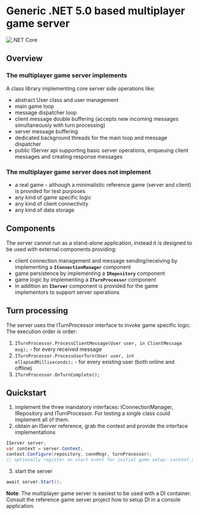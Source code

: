 # Generic .NET 5.0 based multiplayer game server

![.NET Core](https://github.com/enriko-riba/multiplayer-host/workflows/.NET%20Core/badge.svg)

## Overview

### The multiplayer game server implements
 A class library implementing core server side operations like:
* abstract User class and user management
* main game loop
* message dispatcher loop
* client message double buffering (accepts new incoming messages simultaneously with turn processing)
* server message buffering
* dedicated background threads for the main loop and message dispatcher
* public IServer api supporting basic server operations, enqueuing client messages and creating response messages

### The multiplayer game server does not implement
* a real game - although a minimalistic reference game (server and client) is provided for test purposes
* any kind of game specific logic
* any kind of client connectivity
* any kind of data storage

## Components
The server cannot run as a stand-alone application, instead it is designed to be used with external components providing:
* client connection management and message sending/receiving by implementing a **`IConnectionManager`** component
* game persistence by implementing a **`IRepository`** component
* game logic by implementing a **`ITurnProcessor`** component
* in addition an **`IServer`** component is provided for the game implementors to support server operations

## Turn processing
The server uses the ITurnProcessor interface to invoke game specific logic. The execution order is order:
1. `ITurnProcessor.ProcessClientMessage(User user, in ClientMessage msg);` - for every received message 
2. `ITurnProcessor.ProcessUserTurn(User user, int ellapsedMilliseconds);` - for every existing user (both online and offline)
3. `ITurnProcessor.OnTurnComplete();`

## Quickstart
1. implement the three mandatory interfaces: IConnectionManager, IRepository and ITurnProcessor. For testing a single class could implement all of them.
2. obtain an IServer reference, grab the context and provide the interface implementations
```cs
IServer server;
var context = server.Context;
context.Configure(repository, connMngr, turnProcessor);
// optionally register on start event for initial game setup: context.Server.OnBeforeServerStart += OnServerStart;
```
3. start the server
```cs
await server.Start();
```
**Note**: The multiplayer game server is easiest to be used with a DI container. Consult the reference game server project how to setup DI in a console application.